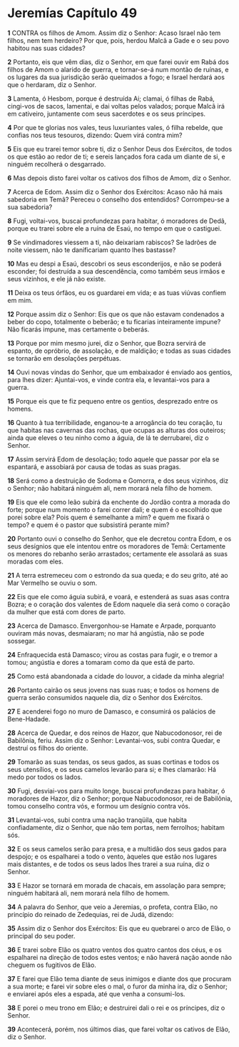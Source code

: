 # Jeremías Capítulo 49

**1** 	CONTRA os filhos de Amom. Assim diz o Senhor: Acaso Israel não tem filhos, nem tem herdeiro? Por que, pois, herdou Malcã a Gade e o seu povo habitou nas suas cidades?

**2** 	Portanto, eis que vêm dias, diz o Senhor, em que farei ouvir em Rabá dos filhos de Amom o alarido de guerra, e tornar-se-á num montão de ruínas, e os lugares da sua jurisdição serão queimados a fogo; e Israel herdará aos que o herdaram, diz o Senhor.

**3** 	Lamenta, ó Hesbom, porque é destruída Ai; clamai, ó filhas de Rabá, cingi-vos de sacos, lamentai, e dai voltas pelos valados; porque Malcã irá em cativeiro, juntamente com seus sacerdotes e os seus príncipes.

**4** 	Por que te glorias nos vales, teus luxuriantes vales, ó filha rebelde, que confias nos teus tesouros, dizendo: Quem virá contra mim?

**5** 	Eis que eu trarei temor sobre ti, diz o Senhor Deus dos Exércitos, de todos os que estão ao redor de ti; e sereis lançados fora cada um diante de si, e ninguém recolherá o desgarrado.

**6** 	Mas depois disto farei voltar os cativos dos filhos de Amom, diz o Senhor.

**7** 	Acerca de Edom. Assim diz o Senhor dos Exércitos: Acaso não há mais sabedoria em Temã? Pereceu o conselho dos entendidos? Corrompeu-se a sua sabedoria?

**8** 	Fugi, voltai-vos, buscai profundezas para habitar, ó moradores de Dedã, porque eu trarei sobre ele a ruína de Esaú, no tempo em que o castiguei.

**9** 	Se vindimadores viessem a ti, não deixariam rabiscos? Se ladrões de noite viessem, não te danificariam quanto lhes bastasse?

**10** 	Mas eu despi a Esaú, descobri os seus esconderijos, e não se poderá esconder; foi destruída a sua descendência, como também seus irmãos e seus vizinhos, e ele já não existe.

**11** 	Deixa os teus órfãos, eu os guardarei em vida; e as tuas viúvas confiem em mim.

**12** 	Porque assim diz o Senhor: Eis que os que não estavam condenados a beber do copo, totalmente o beberão; e tu ficarias inteiramente impune? Não ficarás impune, mas certamente o beberás.

**13** 	Porque por mim mesmo jurei, diz o Senhor, que Bozra servirá de espanto, de opróbrio, de assolação, e de maldição; e todas as suas cidades se tornarão em desolações perpétuas.

**14** 	Ouvi novas vindas do Senhor, que um embaixador é enviado aos gentios, para lhes dizer: Ajuntai-vos, e vinde contra ela, e levantai-vos para a guerra.

**15** 	Porque eis que te fiz pequeno entre os gentios, desprezado entre os homens.

**16** 	Quanto à tua terribilidade, enganou-te a arrogância do teu coração, tu que habitas nas cavernas das rochas, que ocupas as alturas dos outeiros; ainda que eleves o teu ninho como a águia, de lá te derrubarei, diz o Senhor.

**17** 	Assim servirá Edom de desolação; todo aquele que passar por ela se espantará, e assobiará por causa de todas as suas pragas.

**18** 	Será como a destruição de Sodoma e Gomorra, e dos seus vizinhos, diz o Senhor; não habitará ninguém ali, nem morará nela filho de homem.

**19** 	Eis que ele como leão subirá da enchente do Jordão contra a morada do forte; porque num momento o farei correr dali; e quem é o escolhido que porei sobre ela? Pois quem é semelhante a mim? e quem me fixará o tempo? e quem é o pastor que subsistirá perante mim?

**20** 	Portanto ouvi o conselho do Senhor, que ele decretou contra Edom, e os seus desígnios que ele intentou entre os moradores de Temã: Certamente os menores do rebanho serão arrastados; certamente ele assolará as suas moradas com eles.

**21** 	A terra estremeceu com o estrondo da sua queda; e do seu grito, até ao Mar Vermelho se ouviu o som.

**22** 	Eis que ele como águia subirá, e voará, e estenderá as suas asas contra Bozra; e o coração dos valentes de Edom naquele dia será como o coração da mulher que está com dores de parto.

**23** 	Acerca de Damasco. Envergonhou-se Hamate e Arpade, porquanto ouviram más novas, desmaiaram; no mar há angústia, não se pode sossegar.

**24** 	Enfraquecida está Damasco; virou as costas para fugir, e o tremor a tomou; angústia e dores a tomaram como da que está de parto.

**25** 	Como está abandonada a cidade do louvor, a cidade da minha alegria!

**26** 	Portanto cairão os seus jovens nas suas ruas; e todos os homens de guerra serão consumidos naquele dia, diz o Senhor dos Exércitos.

**27** 	E acenderei fogo no muro de Damasco, e consumirá os palácios de Bene-Hadade.

**28** 	Acerca de Quedar, e dos reinos de Hazor, que Nabucodonosor, rei de Babilônia, feriu. Assim diz o Senhor: Levantai-vos, subi contra Quedar, e destruí os filhos do oriente.

**29** 	Tomarão as suas tendas, os seus gados, as suas cortinas e todos os seus utensílios, e os seus camelos levarão para si; e lhes clamarão: Há medo por todos os lados.

**30** 	Fugi, desviai-vos para muito longe, buscai profundezas para habitar, ó moradores de Hazor, diz o Senhor; porque Nabucodonosor, rei de Babilônia, tomou conselho contra vós, e formou um desígnio contra vós.

**31** 	Levantai-vos, subi contra uma nação tranqüila, que habita confiadamente, diz o Senhor, que não tem portas, nem ferrolhos; habitam sós.

**32** 	E os seus camelos serão para presa, e a multidão dos seus gados para despojo; e os espalharei a todo o vento, àqueles que estão nos lugares mais distantes, e de todos os seus lados lhes trarei a sua ruína, diz o Senhor.

**33** 	E Hazor se tornará em morada de chacais, em assolação para sempre; ninguém habitará ali, nem morará nela filho de homem.

**34** 	A palavra do Senhor, que veio a Jeremias, o profeta, contra Elão, no princípio do reinado de Zedequias, rei de Judá, dizendo:

**35** 	Assim diz o Senhor dos Exércitos: Eis que eu quebrarei o arco de Elão, o principal do seu poder.

**36** 	E trarei sobre Elão os quatro ventos dos quatro cantos dos céus, e os espalharei na direção de todos estes ventos; e não haverá nação aonde não cheguem os fugitivos de Elão.

**37** 	E farei que Elão tema diante de seus inimigos e diante dos que procuram a sua morte; e farei vir sobre eles o mal, o furor da minha ira, diz o Senhor; e enviarei após eles a espada, até que venha a consumi-los.

**38** 	E porei o meu trono em Elão; e destruirei dali o rei e os príncipes, diz o Senhor.

**39** 	Acontecerá, porém, nos últimos dias, que farei voltar os cativos de Elão, diz o Senhor.

